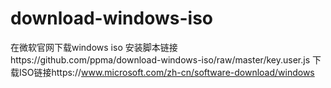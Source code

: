 # download-windows-iso
在微软官网下载windows iso
安装脚本链接https://github.com/ppma/download-windows-iso/raw/master/key.user.js
下载ISO链接https://www.microsoft.com/zh-cn/software-download/windows

